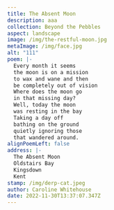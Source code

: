 ```yaml
---
title: The Absent Moon
description: aaa
collection: Beyond the Pebbles
aspect: landscape
image: /img/the-restful-moon.jpg
metaImage: /img/face.jpg
alt: "111"
poem: |-
  Every month it seems 
  the moon is on a mission 
  to wax and wane and then 
  be completely out of vision
  Where does the moon go 
  in that missing day?
  Well, today the moon 
  was resting in the bay
  Taking a day off 
  bathing on the ground
  quietly ignoring those
  that wandered around.
alignPoemLeft: false
address: |-
  The Absent Moon
  Oldstairs Bay
  Kingsdown
  Kent
stamp: /img/derp-cat.jpeg
author: Caroline Whitehouse
date: 2022-11-30T13:37:07.347Z
---
```


